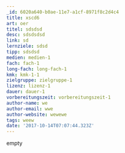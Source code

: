 ```yaml
---
_id: 6020a640-b0ae-11e7-a1cf-8971f8c2d4c4
title: xscd6
art: oer
titel: sdsdsd
desc: sdsdsdsd
link: sd
lernziele: sdsd
tipp: sdsdsd
medien: medien-1
fach: fach-1
long-fach: long-fach-1
kmk: kmk-1-1
zielgruppe: zielgruppe-1
lizenz: lizenz-1
dauer: dauer-1
vorbereitungszeit: vorbereitungszeit-1
author-name: we
author-email: wwe
author-website: wewewe
tags: weew
date: '2017-10-14T07:07:44.323Z'
---
```

empty
